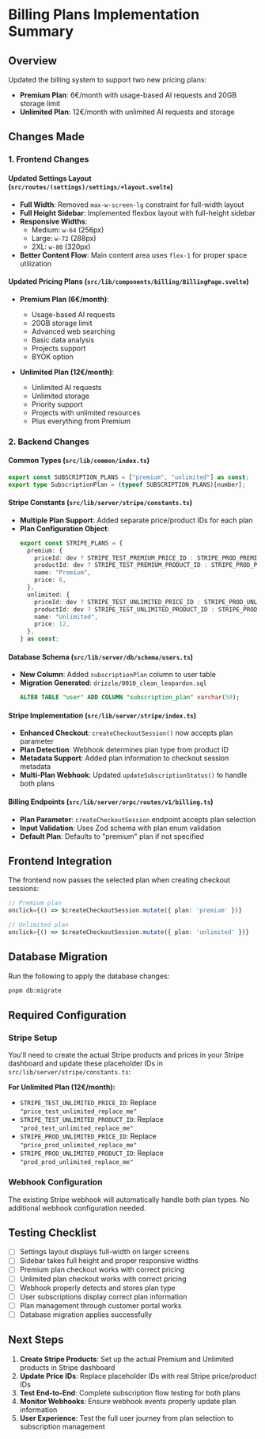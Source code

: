 # Billing Plans Implementation Summary

## Overview
Updated the billing system to support two new pricing plans:
- **Premium Plan**: 6€/month with usage-based AI requests and 20GB storage limit
- **Unlimited Plan**: 12€/month with unlimited AI requests and storage

## Changes Made

### 1. Frontend Changes

#### Updated Settings Layout (`src/routes/(settings)/settings/+layout.svelte`)
- **Full Width**: Removed `max-w-screen-lg` constraint for full-width layout
- **Full Height Sidebar**: Implemented flexbox layout with full-height sidebar
- **Responsive Widths**: 
  - Medium: `w-64` (256px)
  - Large: `w-72` (288px)  
  - 2XL: `w-80` (320px)
- **Better Content Flow**: Main content area uses `flex-1` for proper space utilization

#### Updated Pricing Plans (`src/lib/components/billing/BillingPage.svelte`)
- **Premium Plan (6€/month)**:
  - Usage-based AI requests
  - 20GB storage limit
  - Advanced web searching
  - Basic data analysis
  - Projects support
  - BYOK option
  
- **Unlimited Plan (12€/month)**:
  - Unlimited AI requests
  - Unlimited storage
  - Priority support
  - Projects with unlimited resources
  - Plus everything from Premium

### 2. Backend Changes

#### Common Types (`src/lib/common/index.ts`)
```typescript
export const SUBSCRIPTION_PLANS = ["premium", "unlimited"] as const;
export type SubscriptionPlan = (typeof SUBSCRIPTION_PLANS)[number];
```

#### Stripe Constants (`src/lib/server/stripe/constants.ts`)
- **Multiple Plan Support**: Added separate price/product IDs for each plan
- **Plan Configuration Object**:
  ```typescript
  export const STRIPE_PLANS = {
    premium: {
      priceId: dev ? STRIPE_TEST_PREMIUM_PRICE_ID : STRIPE_PROD_PREMIUM_PRICE_ID,
      productId: dev ? STRIPE_TEST_PREMIUM_PRODUCT_ID : STRIPE_PROD_PREMIUM_PRODUCT_ID,
      name: "Premium",
      price: 6,
    },
    unlimited: {
      priceId: dev ? STRIPE_TEST_UNLIMITED_PRICE_ID : STRIPE_PROD_UNLIMITED_PRICE_ID,
      productId: dev ? STRIPE_TEST_UNLIMITED_PRODUCT_ID : STRIPE_PROD_UNLIMITED_PRODUCT_ID,
      name: "Unlimited", 
      price: 12,
    },
  } as const;
  ```

#### Database Schema (`src/lib/server/db/schema/users.ts`)
- **New Column**: Added `subscriptionPlan` column to user table
- **Migration Generated**: `drizzle/0010_clean_leopardon.sql`
  ```sql
  ALTER TABLE "user" ADD COLUMN "subscription_plan" varchar(50);
  ```

#### Stripe Implementation (`src/lib/server/stripe/index.ts`)
- **Enhanced Checkout**: `createCheckoutSession()` now accepts plan parameter
- **Plan Detection**: Webhook determines plan type from product ID
- **Metadata Support**: Added plan information to checkout session metadata
- **Multi-Plan Webhook**: Updated `updateSubscriptionStatus()` to handle both plans

#### Billing Endpoints (`src/lib/server/orpc/routes/v1/billing.ts`)
- **Plan Parameter**: `createCheckoutSession` endpoint accepts plan selection
- **Input Validation**: Uses Zod schema with plan enum validation
- **Default Plan**: Defaults to "premium" plan if not specified

## Frontend Integration

The frontend now passes the selected plan when creating checkout sessions:

```typescript
// Premium plan
onclick={() => $createCheckoutSession.mutate({ plan: 'premium' })}

// Unlimited plan  
onclick={() => $createCheckoutSession.mutate({ plan: 'unlimited' })}
```

## Database Migration

Run the following to apply the database changes:
```bash
pnpm db:migrate
```

## Required Configuration

### Stripe Setup
You'll need to create the actual Stripe products and prices in your Stripe dashboard and update these placeholder IDs in `src/lib/server/stripe/constants.ts`:

**For Unlimited Plan (12€/month):**
- `STRIPE_TEST_UNLIMITED_PRICE_ID`: Replace `"price_test_unlimited_replace_me"`
- `STRIPE_TEST_UNLIMITED_PRODUCT_ID`: Replace `"prod_test_unlimited_replace_me"`  
- `STRIPE_PROD_UNLIMITED_PRICE_ID`: Replace `"price_prod_unlimited_replace_me"`
- `STRIPE_PROD_UNLIMITED_PRODUCT_ID`: Replace `"prod_prod_unlimited_replace_me"`

### Webhook Configuration
The existing Stripe webhook will automatically handle both plan types. No additional webhook configuration needed.

## Testing Checklist

- [ ] Settings layout displays full-width on larger screens
- [ ] Sidebar takes full height and proper responsive widths
- [ ] Premium plan checkout works with correct pricing
- [ ] Unlimited plan checkout works with correct pricing  
- [ ] Webhook properly detects and stores plan type
- [ ] User subscriptions display correct plan information
- [ ] Plan management through customer portal works
- [ ] Database migration applies successfully

## Next Steps

1. **Create Stripe Products**: Set up the actual Premium and Unlimited products in Stripe dashboard
2. **Update Price IDs**: Replace placeholder IDs with real Stripe price/product IDs
3. **Test End-to-End**: Complete subscription flow testing for both plans
4. **Monitor Webhooks**: Ensure webhook events properly update plan information
5. **User Experience**: Test the full user journey from plan selection to subscription management